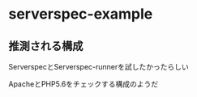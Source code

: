 # serverspec-example

## 推測される構成

ServerspecとServerspec-runnerを試したかったらしい

ApacheとPHP5.6をチェックする構成のようだ